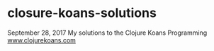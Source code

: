 # closure-koans-solutions
September 28, 2017
My solutions to the Clojure Koans Programming
www.clojurekoans.com
